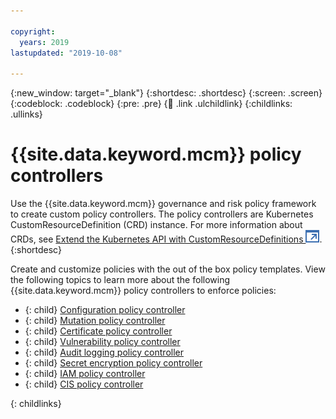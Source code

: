 ```yaml
---

copyright:
  years: 2019
lastupdated: "2019-10-08"

---
```


{:new_window: target="_blank"}
{:shortdesc: .shortdesc}
{:screen: .screen}
{:codeblock: .codeblock}
{:pre: .pre}
{:child: .link .ulchildlink}
{:childlinks: .ullinks}

# {{site.data.keyword.mcm}} policy controllers

Use the {{site.data.keyword.mcm}} governance and risk policy framework to create custom policy controllers. The policy controllers are Kubernetes CustomResourceDefinition (CRD) instance. For more information about CRDs, see [Extend the Kubernetes API with CustomResourceDefinitions ![Opens in a new tab](../../images/icons/launch-glyph.svg "Opens in a new tab")](https://kubernetes.io/docs/tasks/access-kubernetes-api/custom-resources/custom-resource-definitions/).
{:shortdesc}

Create and customize policies with the out of the box policy templates. View the following topics to learn more about the following {{site.data.keyword.mcm}} policy controllers to enforce policies:

- {: child} [Configuration policy controller](../manage_policies/config_policy_ctrl.md)
- {: child} [Mutation policy controller](../manage_policies/ma_policy.md)
- {: child} [Certificate policy controller](../manage_policies/cert_policy_ctrl.md)
- {: child} [Vulnerability policy controller](../manage_policies/va_policy.md)
- {: child} [Audit logging policy controller](../../mcm/compliance/audit_policy_ctrl.md)
- {: child} [Secret encryption policy controller](../manage_policies/encrypt_policy.md)
- {: child} [IAM policy controller](../../mcm/compliance/iam_policy_ctrl.md)
- {: child} [CIS policy controller](../../mcm/compliance/cis_policy_ctrl.md)

{: childlinks}
